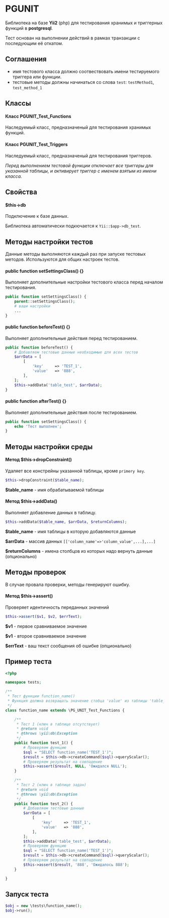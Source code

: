 # PGUNIT

Библиотека на базе **Yii2** (php) для тестирования хранимых и триггерных функций в **postgresql**.

Тест основан на выполнении действий в рамках транзакции с последующим её откатом.

## Соглашения

- имя тестового класса должно соотвествовать имени тестируемого триггера или функции.
- тестовые методы должны начинаться со слова `test`: `testMethod1`, `test_method_1`



## Классы

#### Класс PGUNIT_Test_Functions

Наследуемый класс, предназначеный для тестирования хранимых функций.



#### Класс PGUNIT_Test_Triggers

Наследуемый класс, предназначеный для тестирования триггеров.

*Перед выполнением тестовой функции отключает все триггеры для указанной таблицы, и активирует триггер с именем взятым из имени класса.*



## Свойства

#### $this->db

Подключение к базе данных.

Библиотека автоматически подкючается к ```Yii::$app->db_test```.


## Методы настройки тестов

Данные методы выполняются каждый раз при запуске тестовых методов. Используются для общих настроек тестов.



#### public function setSettingsClass() {}

Выполняет дополнительные настройки тестового класса перед началом тестирования.

```PHP
public function setSettingsClass() {
    parent::setSettingsClass();
    # ваши настройки
    ...
}
```



#### public function beforeTest() {}

Выполняет дополнительные действия перед тестированием.

```PHP
public function beforeTest() {
    # Добавляем тестовые данные необходимые для всех тестов
    $arrData = [
        [
            'key'     => 'TEST_1',
            'value'   => '888',
        ],
    ];
    $this->addData('table_test', $arrData);
}
```



#### public function afterTest() {}

Выполняет дополнительные действия после тестированием.

```PHP
public function setSettingsClass() {
    echo 'Тест выполнен';
}
```



## Методы настройки среды



#### Метод $this->dropConstraint()

Удаляет все констрейны указанной таблицы, кроме `primery key`.

```PHP
$this->dropConstraint($table_name);
```

**$table_name** - имя обрабатываемой таблицы



#### Метод $this->addData()

Выполняет добавление данных в таблицу.

```PHP
$this->addData($table_name, $arrData, $returnColumns);
```

**$table_name** - имя таблицы в которую добавляются данные

**$arrData** - массив данных `[['column_name'=>'column_value',...],...]`

**$returnColumns** - имена столбцов из которых надо вернуть данные (опционально)



## Методы проверок

В случае провала проверки, методы генерируют ошибку.



#### Метод $this->assert()

Проверяет идентичность переданных значений

```PHP
$this->assert($v1, $v2, $errText);
```

**$v1** - первое сравниваемое значение

**$v1** - второе сравниваемое значение

**$errText** - ваш текст сообщения об ошибке (опционально)



## Пример теста

```PHP
<?php

namespace tests;

/**
 * Тест функции function_name()
 * Функция должна возвращать значение стобца 'value' из таблицы 'table_test' по ключу 'key', либо NULL
 */
class function_name extends \PG_UNIT_Test_Functions {

    /**
     * Тест 1 (ключ в таблице отсутствует)
     * @return void
     * @throws \yii\db\Exception
     */
    public function test_1() {
        # Проверяем функцию
        $sql = "SELECT function_name('TEST_1')";
        $result = $this->db->createCommand($sql)->queryScalar();
        # Проверяем результат на совпадение
        $this->assert($result, NULL, 'Ожидался NULL');
    }

    /**
     * Тест 2 (ключ в таблице задан)
     * @return void
     * @throws \yii\db\Exception
     */
    public function test_2() {
        # Добавляем тестовые данные
        $arrData = [
            [
                'key'     => 'TEST_1',
                'value'   => '888',
            ],
        ];
        $this->addData('table_test', $arrData);
        # Проверяем функцию
        $sql = "SELECT function_name('TEST_1')";
        $result = $this->db->createCommand($sql)->queryScalar();
        # Проверяем результат на совпадение
        $this->assert($result, '888', 'Ожидалось 888');
    }

}

```



## Запуск теста

```PHP
$obj = new \tests\function_name();
$obj->run();
```
